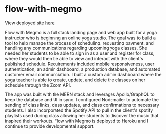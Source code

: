 # flow-with-megmo

View deployed site [here.](http://www.flowwithmegmo.com/)

Flow with Megmo is a full stack landing page and web app built for a yoga instructor who is beginning an online yoga studio. The goal was to build a tool to help manage the process of scheduling, requesting payment, and handling any communications regarding upcoming yoga classes. She needed her students to be able to sign in as a user and register for class, where they would then be able to view and interact with the client's published schedule. Requirements included mobile responsiveness, user authentication, an admin dashboard, a production database, and automated customer email communciation. I built a custom admin dashboard where the yoga teacher is able to create, update, and delete the classes on her schedule through the Zoom API.


The app was built with the MERN stack and leverages Apollo/GraphQL to keep the database and UI in sync. I configured Nodemailer to automate the sending of class links, class updates, and class confirmations to necessary students. I also incorporated the Spotify API to pull in the client's spotify playlists used during class allowing her students to discover the music that inspired their workouts. Flow with Megmo is deployed to Heroku and I continue to provide developmental support.
